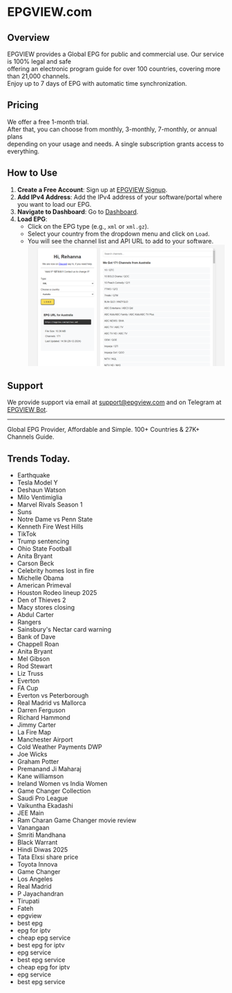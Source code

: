 # EPGVIEW.com



## Overview
EPGVIEW provides a Global EPG for public and commercial use. Our service is 100% legal and safe\
offering an electronic program guide for over 100 countries, covering more than 21,000 channels.\
Enjoy up to 7 days of EPG with automatic time synchronization.

## Pricing
We offer a free 1-month trial. \
After that, you can choose from monthly, 3-monthly, 7-monthly, or annual plans \
depending on your usage and needs. A single subscription grants access to everything.

## How to Use
1. **Create a Free Account**: Sign up at [EPGVIEW Signup](https://epgview.com/signup.php).
2. **Add IPv4 Address**: Add the IPv4 address of your software/portal where you want to load our EPG.
3. **Navigate to Dashboard**: Go to [Dashboard](https://epgview.com/dashboard.php).
4. **Load EPG**:
   - Click on the EPG type (e.g., `xml` or `xml.gz`).
   - Select your country from the dropdown menu and click on `Load`.
   - You will see the channel list and API URL to add to your software.
![EPGVIEW](img/dashboard.png)
## Support
We provide support via email at [support@epgview.com](mailto:support@epgview.com) and on Telegram at [EPGVIEW Bot](https://t.me/epgview_bot).

---

Global EPG Provider, Affordable and Simple. 100+ Countries & 27K+ Channels Guide.

## Trends Today.

- Earthquake
- Tesla Model Y
- Deshaun Watson
- Milo Ventimiglia
- Marvel Rivals Season 1
- Suns
- Notre Dame vs Penn State
- Kenneth Fire West Hills
- TikTok
- Trump sentencing
- Ohio State Football
- Anita Bryant
- Carson Beck
- Celebrity homes lost in fire
- Michelle Obama
- American Primeval
- Houston Rodeo lineup 2025
- Den of Thieves 2
- Macy stores closing
- Abdul Carter
- Rangers
- Sainsbury's Nectar card warning
- Bank of Dave
- Chappell Roan
- Anita Bryant
- Mel Gibson
- Rod Stewart
- Liz Truss
- Everton
- FA Cup
- Everton vs Peterborough
- Real Madrid vs Mallorca
- Darren Ferguson
- Richard Hammond
- Jimmy Carter
- La Fire Map
- Manchester Airport
- Cold Weather Payments DWP
- Joe Wicks
- Graham Potter
- Premanand Ji Maharaj
- Kane williamson
- Ireland Women vs India Women
- Game Changer Collection
- Saudi Pro League
- Vaikuntha Ekadashi
- JEE Main
- Ram Charan Game Changer movie review
- Vanangaan
- Smriti Mandhana
- Black Warrant
- Hindi Diwas 2025
- Tata Elxsi share price
- Toyota Innova
- Game Changer
- Los Angeles
- Real Madrid
- P Jayachandran
- Tirupati
- Fateh
- epgview
- best epg
- epg for iptv
- cheap epg service
- best epg for iptv
- epg service
- best epg service
- cheap epg for iptv
- epg service
- best epg service
